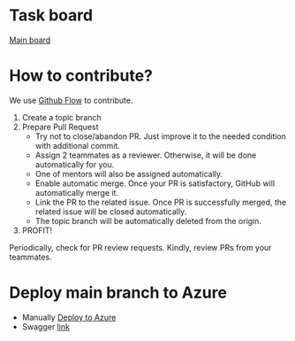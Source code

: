 # Task board
[Main board](https://github.com/orgs/exadelsandbox2022feb/projects/1)

# How to contribute?
We use [Github Flow](https://docs.github.com/en/get-started/quickstart/github-flow) to contribute.
1. Create a topic branch
3. Prepare Pull Request
   - Try not to close/abandon PR. Just improve it to the needed condition with additional commit.
   - Assign 2 teammates as a reviewer. Otherwise, it will be done automatically for you.
   - One of mentors will also be assigned automatically.
   - Enable automatic merge. Once your PR is satisfactory, GitHub will automatically merge it.
   - Link the PR to the related issue. Once PR is successfully merged, the related issue will be closed automatically.
   - The topic branch will be automatically deleted from the origin.
4. PROFIT!

Periodically, check for PR review requests. Kindly, review PRs from your teammates.


# Deploy main branch to Azure
- Manually [Deploy to Azure](https://github.com/exadelsandbox2022feb/main/actions/workflows/cd.yml)
- Swagger [link](https://exadelsandbox-officebooking-dev.azurewebsites.net/swagger/index.html)
